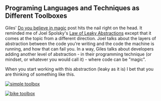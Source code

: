Programing Languages and Techniques as Different Toolboxes
---

Giles' [Do you believe in magic](http://gilesbowkett.blogspot.com/2009/07/do-you-believe-in-magic.html) post hits the nail right on the head. It reminded me of Joel Spolsky's [Law of Leaky Abstractions](http://www.joelonsoftware.com/articles/LeakyAbstractions.html) except that it comes at the topic from a different direction. Joel talks about the layers of abstraction between the code you're writing and the code the machine is running, and how that can fail you. In a way, Giles talks about developers adding another level of abstraction - in their programming technique (or mindset, or whatever you would call it) - where code can be "magic".

When you start working with this abstraction (leaky as it is) I bet that you are thinking of something like this.

<a href="http://www.flickr.com/photos/tomtec/178177044/">![simple toolbox](http://farm1.static.flickr.com/63/178177044_d9697d3810.jpg?v=0])</a>

<a href="http://www.flickr.com/photos/johotravels/3756787003/">![bike toolbox](http://farm3.static.flickr.com/2664/3756787003_760058782d.jpg?v=0)</a>


